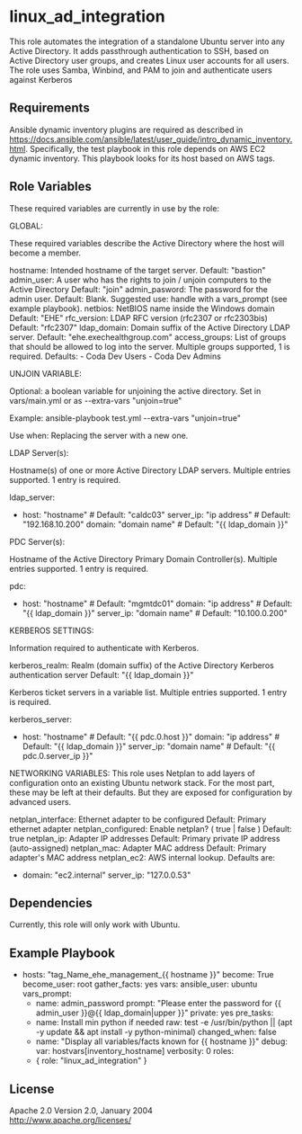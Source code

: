 linux_ad_integration
=========

This role automates the integration of a standalone Ubuntu server into any Active Directory. It adds passthrough authentication to SSH, based on Active Directory user groups, and creates Linux user accounts for all users. The role uses Samba, Winbind, and PAM to join and authenticate users against Kerberos

Requirements
------------

Ansible dynamic inventory plugins are required as described in https://docs.ansible.com/ansible/latest/user_guide/intro_dynamic_inventory.html. Specifically, the test playbook in this role depends on AWS EC2 dynamic inventory. This playbook looks for its host based on AWS tags.

Role Variables
--------------

These required variables are currently in use by the role:

GLOBAL:

These required variables describe the Active Directory where the host will become a member.

hostname: Intended hostname of the target server.
    Default: "bastion"
admin_user: A user who has the rights to join / unjoin computers to the Active Directory
    Default: "join"
admin_pasword: The password for the admin user.
    Default: Blank. Suggested use: handle with a vars_prompt (see example playbook).
netbios: NetBIOS name inside the Windows domain
    Default: "EHE"
rfc_version: LDAP RFC version (rfc2307 or rfc2303bis)
    Default: "rfc2307"
ldap_domain: Domain suffix of the Active Directory LDAP server.
    Default: "ehe.exechealthgroup.com"
access_groups: List of groups that should be allowed to log into the server. Multiple groups supported, 1 is required.
    Defaults:
      - Coda Dev Users
      - Coda Dev Admins

UNJOIN VARIABLE:

Optional: a boolean variable for unjoining the active directory. Set in vars/main.yml or as --extra-vars "unjoin=true"

Example: ansible-playbook test.yml --extra-vars "unjoin=true"

Use when: Replacing the server with a new one.

LDAP Server(s):

Hostname(s) of one or more Active Directory LDAP servers. Multiple entries supported. 1 entry is required.

ldap_server:
- host: "hostname"            # Default: "caldc03"
  server_ip: "ip address"     # Default: "192.168.10.200"
  domain: "domain name"       # Default: "{{ ldap_domain }}"

PDC Server(s):

Hostname of the Active Directory Primary Domain Controller(s). Multiple entries supported. 1 entry is required.

pdc:
  - host: "hostname"          # Default: "mgmtdc01"
    domain: "ip address"      # Default: "{{ ldap_domain }}"
    server_ip: "domain name"  # Default: "10.100.0.200"

KERBEROS SETTINGS:

Information required to authenticate with Kerberos.

kerberos_realm: Realm (domain suffix) of the Active Directory Kerberos authentication server
    Default: "{{ ldap_domain }}"

Kerberos ticket servers in a variable list. Multiple entries supported. 1 entry is required.

kerberos_server:
  - host: "hostname"          # Default: "{{ pdc.0.host }}"
    domain: "ip address"      # Default: "{{ ldap_domain }}"
    server_ip: "domain name"  # Default: "{{ pdc.0.server_ip }}"

NETWORKING VARIABLES:
This role uses Netplan to add layers of configuration onto an existing Ubuntu network stack. For the most part, these may be left at their defaults. But they are exposed for configuration by advanced users.

netplan_interface: Ethernet adapter to be configured
    Default: Primary ethernet adapter
netplan_configured: Enable netplan? ( true | false ) Default: true
netplan_ip: Adapter IP addresses
    Default: Primary private IP address (auto-assigned)
netplan_mac: Adapter MAC address
    Default: Primary adapter's MAC address
netplan_ec2: AWS internal lookup. Defaults are:
  - domain: "ec2.internal"
    server_ip: "127.0.0.53"

Dependencies
------------

Currently, this role will only work with Ubuntu.

Example Playbook
----------------

- hosts: "tag_Name_ehe_management_{{ hostname }}"
  become: True
  become_user: root
  gather_facts: yes
  vars:
    ansible_user: ubuntu
  vars_prompt:
    - name: admin_password
      prompt: "Please enter the password for {{ admin_user }}@{{ ldap_domain|upper }}"
      private: yes
  pre_tasks:
    - name: Install min python if needed
      raw: test -e /usr/bin/python || (apt -y update && apt install -y python-minimal)
      changed_when: false
    - name: "Display all variables/facts known for {{ hostname }}"
      debug:
        var: hostvars[inventory_hostname]
        verbosity: 0
  roles:
    - { role: "linux_ad_integration" }

License
-------

Apache 2.0 Version 2.0, January 2004  
http://www.apache.org/licenses/
